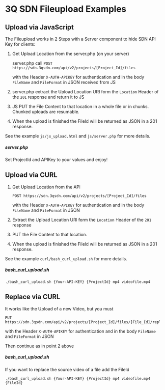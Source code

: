 # 3Q SDN Fileupload Examples

## Upload via JavaScript
The Fileupload works in 2 Steps with a Server component to hide SDN API Key for clients:

1. Get Upload Location from the server.php (on your server)
    
    server.php call `POST https://sdn.3qsdn.com/api/v2/projects/[Project_Id]/files`
    
    with the Header `X-AUTH-APIKEY` for authentication and in the body `FileName` and `FileFormat` in JSON received from JS

2. server.php extract the Upload Location URI form the `Location` Header of the `201` response and return it to JS

3. JS PUT the File Content to that location in a whole file or in chunks. Chunked uploads are resumable.

4. When the upload is finished the FileId will be returned as JSON in a 201 response.

See the example `js/js_upload.html` and `js/server.php` for more details.

##### server.php
Set ProjectId and APIKey to your values and enjoy!

## Upload via CURL

1. Get Upload Location from the API

    `POST https://sdn.3qsdn.com/api/v2/projects/[Project_Id]/files`

    with the Header `X-AUTH-APIKEY` for authentication and in the body `FileName` and `FileFormat` in JSON

2. Extract the Upload Location URI form the `Location` Header of the `201` response

3. PUT the File Content to that location.

4. When the upload is finished the FileId will be returned as JSON in a 201 response.

See the example `curl/bash_curl_upload.sh` for more details.

##### bash_curl_upload.sh

    ./bash_curl_upload.sh {Your-API-KEY} {ProjectId} mp4 videofile.mp4

## Replace via CURL

It works like the Upload of a new Video, but you must

    PUT https://sdn.3qsdn.com/api/v2/projects/[Project_Id]/files/[File_Id]/replace
    
with the Header `X-AUTH-APIKEY` for authentication and in the body `FileName` and `FileFormat` in JSON

Then continue as in point 2 above

##### bash_curl_upload.sh

If you want to replace the source video of a file add the FileId

    ./bash_curl_upload.sh {Your-API-KEY} {ProjectId} mp4 videofile.mp4 {FileId}


